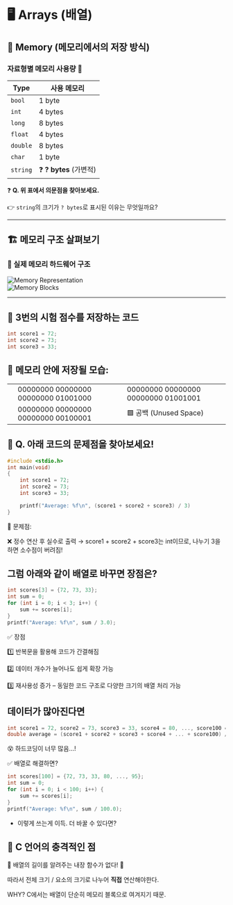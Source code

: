 # 🖥️ Arrays (배열)

## 🧠 Memory (메모리에서의 저장 방식)

### 자료형별 메모리 사용량 📌

| **Type**  | **사용 메모리**  |
|-----------|---------------|
| `bool`    | 1 byte       |
| `int`     | 4 bytes      |
| `long`    | 8 bytes      |
| `float`   | 4 bytes      |
| `double`  | 8 bytes      |
| `char`    | 1 byte       |
| `string`  | ❓ **? bytes** (가변적) |

❓ **Q. 위 표에서 의문점을 찾아보세요.**  

👉 `string`의 크기가 `? bytes`로 표시된 이유는 무엇일까요?  

---

## 🏗️ **메모리 구조 살펴보기**

### 📌 실제 메모리 하드웨어 구조
![Memory Representation](image.png)  
![Memory Blocks](image-1.png)  

---

## 🎯 **3번의 시험 점수를 저장하는 코드**

```c
int score1 = 72;
int score2 = 73;
int score3 = 33;
```

## 📌 메모리 안에 저장될 모습:

|    |    |    |    |    |    |    |    |
|---------|---------|---------|---------|---------|---------|---------|---------|
|    |  00000000 00000000 00000000 01001000  |    |    |    |  00000000 00000000 00000000 01001001  |    |    |
|    |  00000000 00000000 00000000 00100001  |    |    |    |  🟩 공백 (Unused Space)  |    |    |


## 🚨 Q. 아래 코드의 문제점을 찾아보세요!

```c
#include <stdio.h>
int main(void)
{
    int score1 = 72;
    int score2 = 73;
    int score3 = 33;

    printf("Average: %f\n", (score1 + score2 + score3) / 3)
}
```

📌 문제점:

❌ 정수 연산 후 실수로 출력 → score1 + score2 + score3는 int이므로, 나누기 3을 하면 소수점이 버려짐!

## 그럼 아래와 같이 배열로 바꾸면 장점은?

```c
int scores[3] = {72, 73, 33};
int sum = 0;
for (int i = 0; i < 3; i++) {
    sum += scores[i];
}
printf("Average: %f\n", sum / 3.0);
```

✅ 장점

1️⃣ 반복문을 활용해 코드가 간결해짐

2️⃣ 데이터 개수가 늘어나도 쉽게 확장 가능

3️⃣ 재사용성 증가 – 동일한 코드 구조로 다양한 크기의 배열 처리 가능



## 데이터가 많아진다면
  ```c
  int score1 = 72, score2 = 73, score3 = 33, score4 = 80, ..., score100 = 95;
  double average = (score1 + score2 + score3 + score4 + ... + score100) / 100.0;
  ```

😵 하드코딩이 너무 많음...!

✅ 배열로 해결하면?

```c
int scores[100] = {72, 73, 33, 80, ..., 95};
int sum = 0;
for (int i = 0; i < 100; i++) {
    sum += scores[i];
}
printf("Average: %f\n", sum / 100.0);
```

- 이렇게 쓰는게 이득. 더 바꿀 수 있다면?


## 🤯 C 언어의 충격적인 점

🚨 배열의 길이를 알려주는 내장 함수가 없다! 🚨

따라서 전체 크기 / 요소의 크기로 나누어 **직접** 연산해야한다.

WHY? C에서는 배열이 단순히 메모리 블록으로 여겨지기 때문.